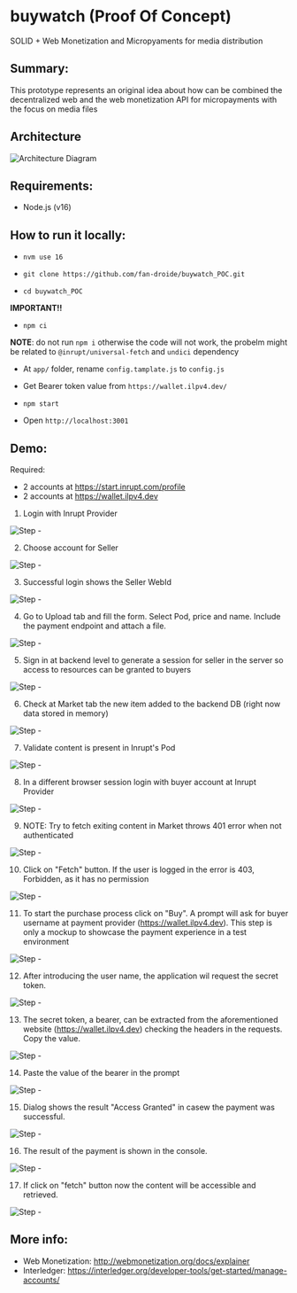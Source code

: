 # buywatch (Proof Of Concept)
SOLID + Web Monetization and Micropyaments for media distribution

## Summary:
This prototype represents an original idea about how can be combined the decentralized web and the web monetization API for micropayments with the focus on media files


## Architecture 

![Architecture Diagram](https://raw.githubusercontent.com/fan-droide/buywatch_POC/main/screenshots/architecture.jpg)

## Requirements:
- Node.js (v16)


## How to run it locally:

- `nvm use 16`

- `git clone https://github.com/fan-droide/buywatch_POC.git`

- `cd buywatch_POC`

**IMPORTANT!!**

- `npm ci`

**NOTE**: do not run `npm i` otherwise the code will not work, the probelm might be related to `@inrupt/universal-fetch` and `undici` dependency

- At `app/` folder, rename `config.tamplate.js` to `config.js`

- Get Bearer token value from `https://wallet.ilpv4.dev/`

- `npm start`

- Open `http://localhost:3001`

## Demo:

Required:

- 2 accounts at https://start.inrupt.com/profile
- 2 accounts at https://wallet.ilpv4.dev

1) Login with Inrupt Provider

![Step  - ](https://raw.githubusercontent.com/fan-droide/buywatch_POC/main/screenshots/step01_login_inrupt_seller.png)

2) Choose account for Seller

![Step  - ](https://raw.githubusercontent.com/fan-droide/buywatch_POC/main/screenshots/step02_inruptaccount_seller.png)

3) Successful login shows the Seller WebId

![Step  - ](https://raw.githubusercontent.com/fan-droide/buywatch_POC/main/screenshots/step03_homescreenloggedin.png)

4) Go to Upload tab and fill the form. Select Pod, price and name. Include the payment endpoint and attach a file.

![Step  - ](https://raw.githubusercontent.com/fan-droide/buywatch_POC/main/screenshots/step04_uploadform.png)

5) Sign in at backend level to generate a session for seller in the server so access to resources can be granted to buyers

![Step  - ](https://raw.githubusercontent.com/fan-droide/buywatch_POC/main/screenshots/step05_backendauthentication.png)

6) Check at Market tab the new item added to the backend DB (right now data stored in memory)

![Step  - ](https://raw.githubusercontent.com/fan-droide/buywatch_POC/main/screenshots/step06_validateitemmarket.png)

7) Validate content is present in Inrupt's Pod

![Step  - ](https://raw.githubusercontent.com/fan-droide/buywatch_POC/main/screenshots/step07_checkInruptPod.png)

8) In a different browser session login with buyer account at Inrupt Provider

![Step  - ](https://raw.githubusercontent.com/fan-droide/buywatch_POC/main/screenshots/step08_loginNewWindowBuyer.png)

9) NOTE: Try to fetch exiting content in Market throws 401 error when not authenticated

![Step  - ](https://raw.githubusercontent.com/fan-droide/buywatch_POC/main/screenshots/step09_tryfetchwithoutlogin.png)

10) Click on "Fetch" button. If the user is logged in the error is 403, Forbidden, as it has no permission

![Step  - ](https://raw.githubusercontent.com/fan-droide/buywatch_POC/main/screenshots/step10_403forbidden.png)

11) To start the purchase process click on "Buy". A prompt will ask for buyer username at payment provider (https://wallet.ilpv4.dev). This step is only a mockup to showcase the payment experience in a test environment

![Step  - ](https://raw.githubusercontent.com/fan-droide/buywatch_POC/main/screenshots/step11_usernamePayBuyer.png)

12) After introducing the user name, the application wil request the secret token.

![Step  - ](https://raw.githubusercontent.com/fan-droide/buywatch_POC/main/screenshots/step12_IntroducePyamentSession.png)

13) The secret token, a bearer, can be extracted from the aforementioned website (https://wallet.ilpv4.dev) checking the headers in the requests. Copy the value.

![Step  - ](https://raw.githubusercontent.com/fan-droide/buywatch_POC/main/screenshots/step13_getBearerTOken.png)

14) Paste the value of the bearer in the prompt

![Step  - ](https://raw.githubusercontent.com/fan-droide/buywatch_POC/main/screenshots/step14_introduceToken.png)

15) Dialog shows the result "Access Granted" in casew the payment was successful.

![Step  - ](https://raw.githubusercontent.com/fan-droide/buywatch_POC/main/screenshots/step15_dialogSuccessAccess.png)

16) The result of the payment is shown in the console.

![Step  - ](https://raw.githubusercontent.com/fan-droide/buywatch_POC/main/screenshots/step16_paymenSuccesstResponse.png)

17) If click on "fetch" button now the content will be accessible and retrieved.

![Step  - ](https://raw.githubusercontent.com/fan-droide/buywatch_POC/main/screenshots/step17_fetchFromBuyer.png)



## More info:

- Web Monetization: http://webmonetization.org/docs/explainer
- Interledger: https://interledger.org/developer-tools/get-started/manage-accounts/